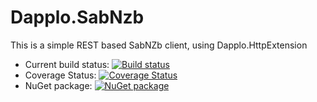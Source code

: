 # Dapplo.SabNzb
This is a simple REST based SabNZb client, using Dapplo.HttpExtension

- Current build status: [![Build status](https://ci.appveyor.com/api/projects/status/d78ubenwypiwg3j4?svg=true)](https://ci.appveyor.com/project/dapplo/dapplo-sabnzb)
- Coverage Status: [![Coverage Status](https://coveralls.io/repos/github/dapplo/Dapplo.SabNzb/badge.svg?branch=master)](https://coveralls.io/github/dapplo/Dapplo.SabNzb?branch=master)
- NuGet package: [![NuGet package](https://badge.fury.io/nu/Dapplo.SabNzb.svg)](https://badge.fury.io/nu/Dapplo.SabNzb)
